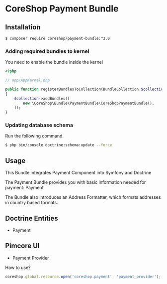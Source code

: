 # CoreShop Payment Bundle

## Installation
```bash
$ composer require coreshop/payment-bundle:^3.0
```

### Adding required bundles to kernel
You need to enable the bundle inside the kernel

```php
<?php

// app/AppKernel.php

public function registerBundlesToCollection(BundleCollection $collection)
{
    $collection->addBundles([
        new \CoreShop\Bundle\PaymentBundle\CoreShopPaymentBundle(),
    ]);
}
```

### Updating database schema
Run the following command.

```bash
$ php bin/console doctrine:schema:update --force
```

## Usage

This Bundle integrates Payment Component into Symfony and Doctrine

The Payment Bundle provides you with basic information needed for payment: Payment

The Bundle also introduces an Address Formatter, which formats addresses in country based formats.

## Doctrine Entities
 - Payment

 ## Pimcore UI

 - Payment Provider

How to use?

```javascript
coreshop.global.resource.open('coreshop.payment', 'payment_provider');
```

